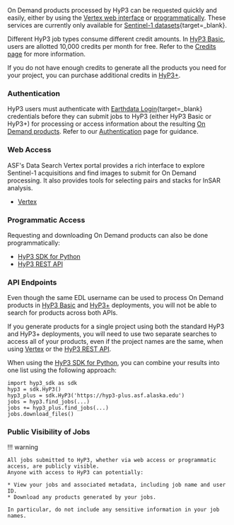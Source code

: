 On Demand products processed by HyP3 can be requested quickly and easily, either by
using the [Vertex web interface](#web-access "Jump to Web Access section") 
or [programmatically](#programmatic-access "Jump to Programmatic Access section"). 
These services are currently only available for 
[Sentinel-1 datasets](sentinel1.md "Sentinel-1 Mission" ){target=_blank}.

Different HyP3 job types consume different credit amounts. In 
[HyP3 Basic](about/hyp3_basic.md "Jump to HyP3 Basic Documentation"), 
users are allotted 10,000 credits per month for free. Refer to the
[Credits page](using/credits.md "Jump to the Credits documentation page") 
for more information. 

If you do not have enough credits to generate all the products you need for your 
project, you can purchase additional credits in [HyP3+](about/hyp3_plus.md "Jump to HyP3+ Documentation").

<!-- TODO TOOL-2787: uncomment this block and update snippet language if we ever decide to require that new users 
request access to HyP3 Basic:
{% include 'application-snippet.md' %}
-->

### Authentication

HyP3 users must authenticate with 
[Earthdata Login](https://urs.earthdata.nasa.gov/ "https://urs.earthdata.nasa.gov/" ){target=_blank} 
credentials before they can submit jobs to HyP3 (either HyP3 Basic or HyP3+) for processing or access information 
about the resulting [On Demand products](products.md "hyp3-docs.asf.alaska.edu/products"). Refer to our 
[Authentication](using/authentication.md "Jump to Authentication Documentation") page for guidance.

### Web Access 

ASF's Data Search Vertex portal provides a rich interface to explore Sentinel-1
acquisitions and find images to submit for On Demand processing. It also provides
tools for selecting pairs and stacks for InSAR analysis.

* [Vertex](using/vertex.md "Using Vertex")

### Programmatic Access
Requesting and downloading On Demand products can also be done programmatically:

* [HyP3 SDK for Python](using/sdk.md "Using SDK")
* [HyP3 REST API](using/api.md "Using API")

### API Endpoints

Even though the same EDL username can be used to process On Demand products in 
[HyP3 Basic](about/hyp3_basic.md "Jump to HyP3 Basic Documentation") and 
[HyP3+](about/hyp3_plus.md "Jump to HyP3+ Documentation") 
deployments, you will not be able to search for products across both APIs. 

If you generate products for a single project using both the standard HyP3 and HyP3+ deployments, 
you will need to use two separate searches to access all of your products, even if the project names are the same, 
when using [Vertex](using/vertex.md "Jump to Using Vertex Documentation") or the 
[HyP3 REST API](using/api.md "Jump to Using HyP3 API Documentation").

When using the [HyP3 SDK for Python](using/sdk.md "Jump to Using HyP3 SDK Documentation"), you can combine your results 
into one list using the following approach:
```
import hyp3_sdk as sdk
hyp3 = sdk.HyP3()
hyp3_plus = sdk.HyP3('https://hyp3-plus.asf.alaska.edu')
jobs = hyp3.find_jobs(...)
jobs += hyp3_plus.find_jobs(...)
jobs.download_files()
```

### Public Visibility of Jobs

!!! warning

    All jobs submitted to HyP3, whether via web access or programmatic access, are publicly visible.
    Anyone with access to HyP3 can potentially:

    * View your jobs and associated metadata, including job name and user ID.
    * Download any products generated by your jobs.

    In particular, do not include any sensitive information in your job names.
